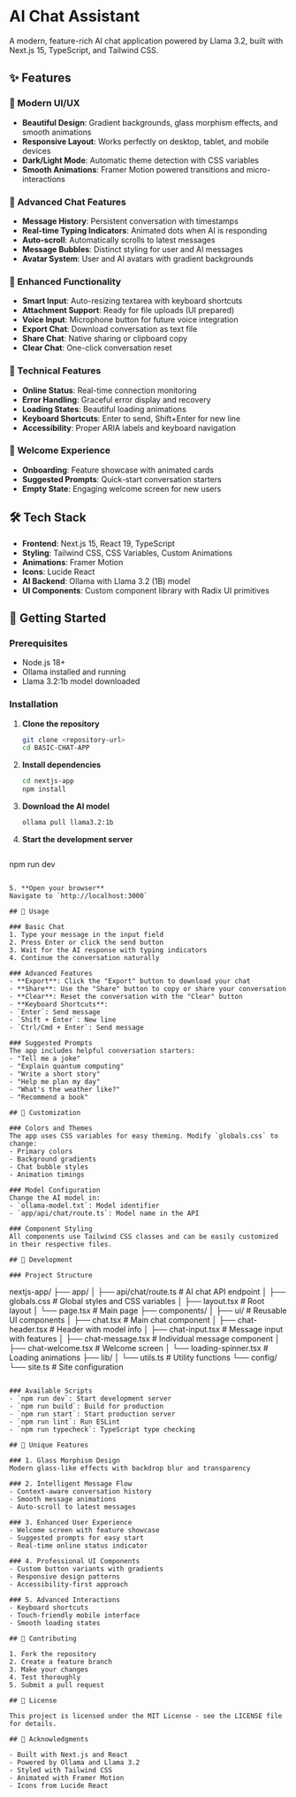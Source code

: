 # AI Chat Assistant

A modern, feature-rich AI chat application powered by Llama 3.2, built with Next.js 15, TypeScript, and Tailwind CSS.

## ✨ Features

### 🎨 Modern UI/UX
- **Beautiful Design**: Gradient backgrounds, glass morphism effects, and smooth animations
- **Responsive Layout**: Works perfectly on desktop, tablet, and mobile devices
- **Dark/Light Mode**: Automatic theme detection with CSS variables
- **Smooth Animations**: Framer Motion powered transitions and micro-interactions

### 💬 Advanced Chat Features
- **Message History**: Persistent conversation with timestamps
- **Real-time Typing Indicators**: Animated dots when AI is responding
- **Auto-scroll**: Automatically scrolls to latest messages
- **Message Bubbles**: Distinct styling for user and AI messages
- **Avatar System**: User and AI avatars with gradient backgrounds

### 🚀 Enhanced Functionality
- **Smart Input**: Auto-resizing textarea with keyboard shortcuts
- **Attachment Support**: Ready for file uploads (UI prepared)
- **Voice Input**: Microphone button for future voice integration
- **Export Chat**: Download conversation as text file
- **Share Chat**: Native sharing or clipboard copy
- **Clear Chat**: One-click conversation reset

### 🔧 Technical Features
- **Online Status**: Real-time connection monitoring
- **Error Handling**: Graceful error display and recovery
- **Loading States**: Beautiful loading animations
- **Keyboard Shortcuts**: Enter to send, Shift+Enter for new line
- **Accessibility**: Proper ARIA labels and keyboard navigation

### 🎯 Welcome Experience
- **Onboarding**: Feature showcase with animated cards
- **Suggested Prompts**: Quick-start conversation starters
- **Empty State**: Engaging welcome screen for new users

## 🛠️ Tech Stack

- **Frontend**: Next.js 15, React 19, TypeScript
- **Styling**: Tailwind CSS, CSS Variables, Custom Animations
- **Animations**: Framer Motion
- **Icons**: Lucide React
- **AI Backend**: Ollama with Llama 3.2 (1B) model
- **UI Components**: Custom component library with Radix UI primitives

## 🚀 Getting Started

### Prerequisites
- Node.js 18+ 
- Ollama installed and running
- Llama 3.2:1b model downloaded

### Installation

1. **Clone the repository**
   ```bash
   git clone <repository-url>
   cd BASIC-CHAT-APP
   ```

2. **Install dependencies**
   ```bash
   cd nextjs-app
   npm install
   ```

3. **Download the AI model**
   ```bash
   ollama pull llama3.2:1b
   ```

4. **Start the development server**
   ```bash
npm run dev
   ```

5. **Open your browser**
   Navigate to `http://localhost:3000`

## 📱 Usage

### Basic Chat
1. Type your message in the input field
2. Press Enter or click the send button
3. Wait for the AI response with typing indicators
4. Continue the conversation naturally

### Advanced Features
- **Export**: Click the "Export" button to download your chat
- **Share**: Use the "Share" button to copy or share your conversation
- **Clear**: Reset the conversation with the "Clear" button
- **Keyboard Shortcuts**: 
  - `Enter`: Send message
  - `Shift + Enter`: New line
  - `Ctrl/Cmd + Enter`: Send message

### Suggested Prompts
The app includes helpful conversation starters:
- "Tell me a joke"
- "Explain quantum computing"
- "Write a short story"
- "Help me plan my day"
- "What's the weather like?"
- "Recommend a book"

## 🎨 Customization

### Colors and Themes
The app uses CSS variables for easy theming. Modify `globals.css` to change:
- Primary colors
- Background gradients
- Chat bubble styles
- Animation timings

### Model Configuration
Change the AI model in:
- `ollama-model.txt`: Model identifier
- `app/api/chat/route.ts`: Model name in the API

### Component Styling
All components use Tailwind CSS classes and can be easily customized in their respective files.

## 🔧 Development

### Project Structure
```
nextjs-app/
├── app/
│   ├── api/chat/route.ts    # AI chat API endpoint
│   ├── globals.css          # Global styles and CSS variables
│   ├── layout.tsx           # Root layout
│   └── page.tsx             # Main page
├── components/
│   ├── ui/                  # Reusable UI components
│   ├── chat.tsx             # Main chat component
│   ├── chat-header.tsx      # Header with model info
│   ├── chat-input.tsx       # Message input with features
│   ├── chat-message.tsx     # Individual message component
│   ├── chat-welcome.tsx     # Welcome screen
│   └── loading-spinner.tsx  # Loading animations
├── lib/
│   └── utils.ts             # Utility functions
└── config/
    └── site.ts              # Site configuration
```

### Available Scripts
- `npm run dev`: Start development server
- `npm run build`: Build for production
- `npm run start`: Start production server
- `npm run lint`: Run ESLint
- `npm run typecheck`: TypeScript type checking

## 🌟 Unique Features

### 1. Glass Morphism Design
Modern glass-like effects with backdrop blur and transparency

### 2. Intelligent Message Flow
- Context-aware conversation history
- Smooth message animations
- Auto-scroll to latest messages

### 3. Enhanced User Experience
- Welcome screen with feature showcase
- Suggested prompts for easy start
- Real-time online status indicator

### 4. Professional UI Components
- Custom button variants with gradients
- Responsive design patterns
- Accessibility-first approach

### 5. Advanced Interactions
- Keyboard shortcuts
- Touch-friendly mobile interface
- Smooth loading states

## 🤝 Contributing

1. Fork the repository
2. Create a feature branch
3. Make your changes
4. Test thoroughly
5. Submit a pull request

## 📄 License

This project is licensed under the MIT License - see the LICENSE file for details.

## 🙏 Acknowledgments

- Built with Next.js and React
- Powered by Ollama and Llama 3.2
- Styled with Tailwind CSS
- Animated with Framer Motion
- Icons from Lucide React
